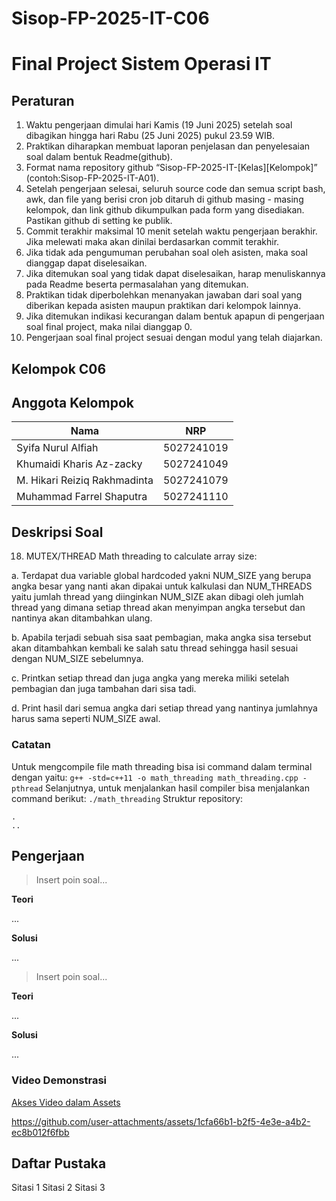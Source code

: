 # Sisop-FP-2025-IT-C06

# Final Project Sistem Operasi IT

## Peraturan
1. Waktu pengerjaan dimulai hari Kamis (19 Juni 2025) setelah soal dibagikan hingga hari Rabu (25 Juni 2025) pukul 23.59 WIB.
2. Praktikan diharapkan membuat laporan penjelasan dan penyelesaian soal dalam bentuk Readme(github).
3. Format nama repository github “Sisop-FP-2025-IT-[Kelas][Kelompok]” (contoh:Sisop-FP-2025-IT-A01).
4. Setelah pengerjaan selesai, seluruh source code dan semua script bash, awk, dan file yang berisi cron job ditaruh di github masing - masing kelompok, dan link github dikumpulkan pada form yang disediakan. Pastikan github di setting ke publik.
5. Commit terakhir maksimal 10 menit setelah waktu pengerjaan berakhir. Jika melewati maka akan dinilai berdasarkan commit terakhir.
6. Jika tidak ada pengumuman perubahan soal oleh asisten, maka soal dianggap dapat diselesaikan.
7. Jika ditemukan soal yang tidak dapat diselesaikan, harap menuliskannya pada Readme beserta permasalahan yang ditemukan.
8. Praktikan tidak diperbolehkan menanyakan jawaban dari soal yang diberikan kepada asisten maupun praktikan dari kelompok lainnya.
9. Jika ditemukan indikasi kecurangan dalam bentuk apapun di pengerjaan soal final project, maka nilai dianggap 0.
10. Pengerjaan soal final project sesuai dengan modul yang telah diajarkan.

## Kelompok C06

## Anggota Kelompok
| Nama                       | NRP        |
|----------------------------|------------|
|Syifa Nurul Alfiah          | 5027241019 |
|Khumaidi Kharis Az-zacky    | 5027241049 |
|M. Hikari Reiziq Rakhmadinta| 5027241079 |
|Muhammad Farrel Shaputra    | 5027241110 |

## Deskripsi Soal

18. MUTEX/THREAD Math threading to calculate array size:
    
a. Terdapat dua variable global hardcoded yakni NUM_SIZE yang berupa angka besar yang nanti akan dipakai untuk kalkulasi dan NUM_THREADS yaitu jumlah thread yang diinginkan
NUM_SIZE akan dibagi oleh jumlah thread yang dimana setiap thread akan menyimpan angka tersebut dan nantinya akan ditambahkan ulang.

b. Apabila terjadi sebuah sisa saat pembagian, maka angka sisa tersebut akan ditambahkan kembali ke salah satu thread sehingga hasil sesuai dengan NUM_SIZE sebelumnya.

c. Printkan setiap thread dan juga angka yang mereka miliki setelah pembagian dan juga tambahan dari sisa tadi.

d. Print hasil dari semua angka dari setiap thread yang nantinya jumlahnya harus sama seperti NUM_SIZE awal.


### Catatan
Untuk mengcompile file math threading bisa isi command dalam terminal dengan yaitu: 
`g++ -std=c++11 -o math_threading math_threading.cpp -pthread` 
Selanjutnya, untuk menjalankan hasil compiler bisa menjalankan command berikut:
`./math_threading`
Struktur repository:
```
.
..
```

## Pengerjaan

> Insert poin soal...

**Teori**

...

**Solusi**

...

> Insert poin soal...

**Teori**

...

**Solusi**

...

### Video Demonstrasi

[Akses Video dalam Assets](./assets/video_demo.mvk)

https://github.com/user-attachments/assets/1cfa66b1-b2f5-4e3e-a4b2-ec8b012f6fbb

## Daftar Pustaka

Sitasi 1
Sitasi 2
Sitasi 3
